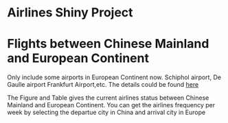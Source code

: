 # Airlines Shiny Project
# Flights between Chinese Mainland and European Continent

Only include some airports in European Continent now. Schiphol airport, De Gaulle airport Frankfurt Airport,etc.
The details could be found [here](https://sangaj.shinyapps.io/airlines/)

The Figure and Table gives the current airlines status between Chinese Mainland and European Continent. You can get the airlines frequency per week by selecting the departue city in China and arrival city in Europe
